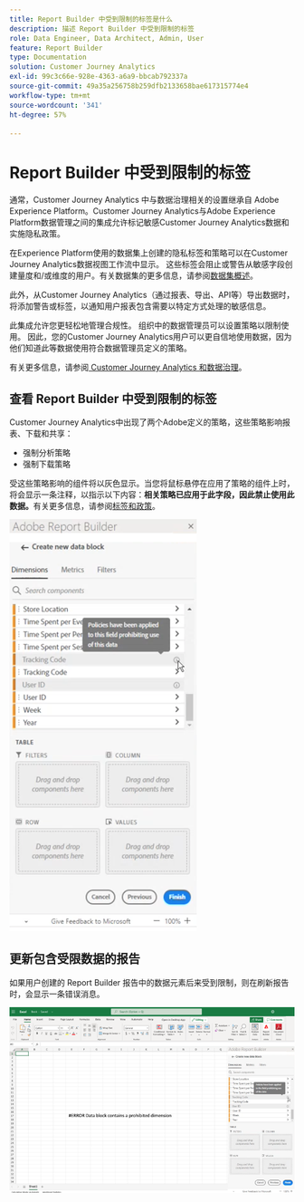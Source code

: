 ```yaml
---
title: Report Builder 中受到限制的标签是什么
description: 描述 Report Builder 中受到限制的标签
role: Data Engineer, Data Architect, Admin, User
feature: Report Builder
type: Documentation
solution: Customer Journey Analytics
exl-id: 99c3c66e-928e-4363-a6a9-bbcab792337a
source-git-commit: 49a35a256758b259dfb2133658bae617315774e4
workflow-type: tm+mt
source-wordcount: '341'
ht-degree: 57%

---
```


# Report Builder 中受到限制的标签

通常，Customer Journey Analytics 中与数据治理相关的设置继承自 Adobe Experience Platform。Customer Journey Analytics与Adobe Experience Platform数据管理之间的集成允许标记敏感Customer Journey Analytics数据和实施隐私政策。

在Experience Platform使用的数据集上创建的隐私标签和策略可以在Customer Journey Analytics数据视图工作流中显示。 这些标签会阻止或警告从敏感字段创建量度和/或维度的用户。有关数据集的更多信息，请参阅[数据集概述](https://experienceleague.adobe.com/docs/experience-platform/catalog/datasets/overview.html?lang=zh_Hans)。

此外，从Customer Journey Analytics（通过报表、导出、API等）导出数据时，将添加警告或标签，以通知用户报表包含需要以特定方式处理的敏感信息。

此集成允许您更轻松地管理合规性。 组织中的数据管理员可以设置策略以限制使用。 因此，您的Customer Journey Analytics用户可以更自信地使用数据，因为他们知道此等数据使用符合数据管理员定义的策略。

有关更多信息，请参阅[ Customer Journey Analytics 和数据治理](https://experienceleague.adobe.com/docs/analytics-platform/using/cja-privacy/privacy-overview.html)。

## 查看 Report Builder 中受到限制的标签

Customer Journey Analytics中出现了两个Adobe定义的策略，这些策略影响报表、下载和共享：

* 强制分析策略
* 强制下载策略

受这些策略影响的组件将以灰色显示。当您将鼠标悬停在应用了策略的组件上时，将会显示一条注释，以指示以下内容：**相关策略已应用于此字段，因此禁止使用此数据。**&#x200B;有关更多信息，请参阅[标签和政策](https://experienceleague.adobe.com/docs/analytics-platform/using/cja-dataviews/data-governance.html)。

![指示禁止使用数据的政策说明。](assets/rb-restricted-label.png)

## 更新包含受限数据的报告

如果用户创建的 Report Builder 报告中的数据元素后来受到限制，则在刷新报告时，会显示一条错误消息。

![稍后限制数据元素之后显示的错误消息。](assets/error-restricted-data.png)
